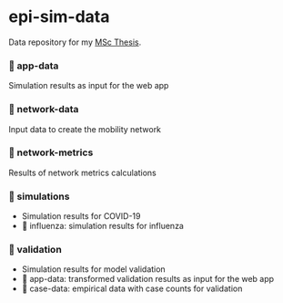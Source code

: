 # epi-sim-data
Data repository for my [MSc Thesis](https://github.com/leo-pfeiffer/epi-sim).

### 📁 app-data
Simulation results as input for the web app

### 📁 network-data
Input data to create the mobility network

### 📁 network-metrics
Results of network metrics calculations

### 📁 simulations
  - Simulation results for COVID-19
  - 📁 influenza: simulation results for influenza

### 📁 validation
  - Simulation results for model validation
  - 📁 app-data: transformed validation results as input for the web app
  - 📁 case-data: empirical data with case counts for validation
